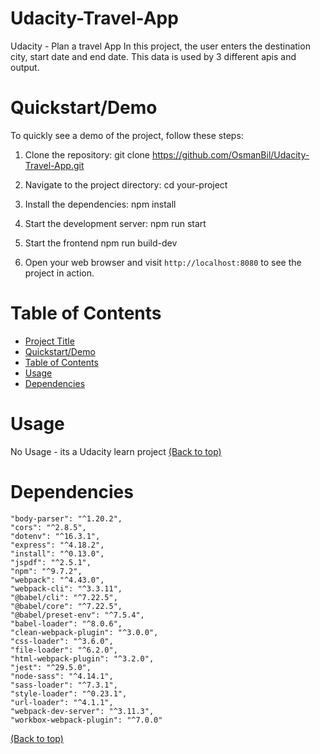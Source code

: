 # Udacity-Travel-App
Udacity - Plan a travel App
In this project, the user enters the destination city, start date and end date. 
This data is used by 3 different apis and output. 


# Quickstart/Demo
To quickly see a demo of the project, follow these steps:

1. Clone the repository:
    git clone https://github.com/OsmanBil/Udacity-Travel-App.git

2. Navigate to the project directory:
    cd your-project

3. Install the dependencies:
    npm install

4. Start the development server:
    npm run start

5. Start the frontend
    npm run build-dev

5. Open your web browser and visit `http://localhost:8080` to see the project in action.

# Table of Contents

- [Project Title](#project-title)
- [Quickstart/Demo](#quickstartdemo)
- [Table of Contents](#table-of-contents)
- [Usage](#usage)
- [Dependencies](#dependencies)

# Usage

No Usage - its a Udacity learn project
[(Back to top)](#table-of-contents)

# Dependencies
    "body-parser": "^1.20.2",
    "cors": "^2.8.5",
    "dotenv": "^16.3.1",
    "express": "^4.18.2",
    "install": "^0.13.0",
    "jspdf": "^2.5.1",
    "npm": "^9.7.2",
    "webpack": "^4.43.0",
    "webpack-cli": "^3.3.11",
    "@babel/cli": "^7.22.5",
    "@babel/core": "^7.22.5",
    "@babel/preset-env": "^7.5.4",
    "babel-loader": "^8.0.6",
    "clean-webpack-plugin": "^3.0.0",
    "css-loader": "^3.6.0",
    "file-loader": "^6.2.0",
    "html-webpack-plugin": "^3.2.0",
    "jest": "^29.5.0",
    "node-sass": "^4.14.1",
    "sass-loader": "^7.3.1",
    "style-loader": "^0.23.1",
    "url-loader": "^4.1.1",
    "webpack-dev-server": "^3.11.3",
    "workbox-webpack-plugin": "^7.0.0"

[(Back to top)](#table-of-contents)